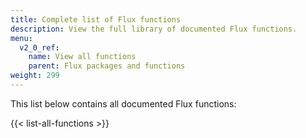 ```yaml
---
title: Complete list of Flux functions
description: View the full library of documented Flux functions.
menu:
  v2_0_ref:
    name: View all functions
    parent: Flux packages and functions
weight: 299
---
```


This list below contains all documented Flux functions:

{{< list-all-functions >}}
